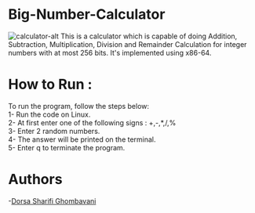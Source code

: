 # Big-Number-Calculator
![calculator-alt](https://github.com/user-attachments/assets/ac45dc97-a7c2-4dfc-b9a4-782d8e8cb3d1)
This is a calculator which is capable of doing Addition, Subtraction, Multiplication, Division and Remainder Calculation for integer numbers with at most 256 bits.
It's implemented using x86-64.
# How to Run :
To run the program, follow the steps below:<br />
1- Run the code on Linux.<br />
2- At first enter one of the following signs : +,-,*,/,% <br />
3- Enter 2 random numbers.<br />
4- The answer will be printed on the terminal.<br />
5- Enter q to terminate the program.<br />
# Authors
-[Dorsa Sharifi Ghombavani](https://github.com/Dorsa-Sharifi)
